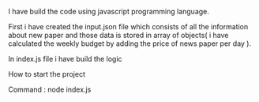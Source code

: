 I have build the code using javascript programming language.

First i have created the input.json file which consists of all the information about new paper and those data is stored in array of objects( i have calculated the weekly budget by adding the price of news paper per day ).

In index.js file i have build the logic

How to start the project

Command : node index.js



